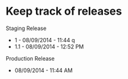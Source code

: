 Keep track of releases
======================

Staging Release

  * 1 - 08/09/2014 - 11:44 q
  * 1.1 - 08/09/2014 - 12:52 PM

Production Release
  * 08/09/2014 - 11:44 AM

